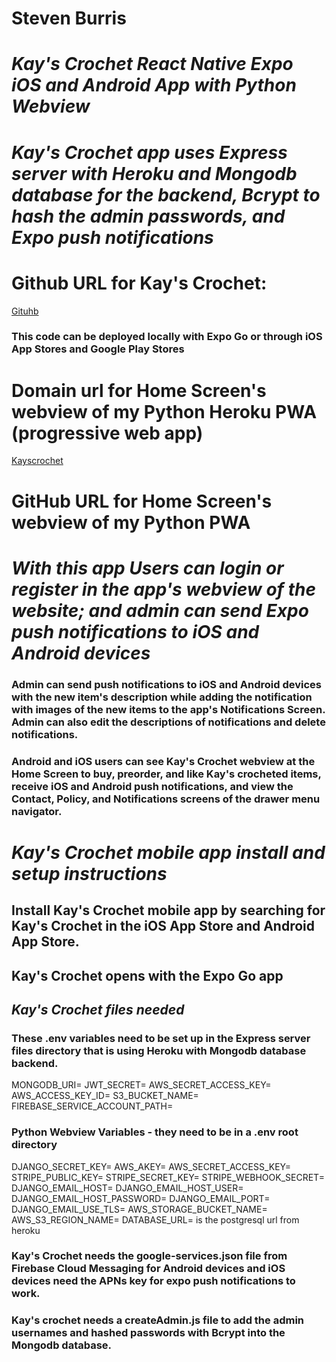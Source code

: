 # Steven Burris
# *Kay's Crochet React Native Expo iOS and Android App with Python Webview*
# *Kay's Crochet app uses Express server with Heroku and Mongodb database for the backend, Bcrypt to hash the admin passwords, and Expo push notifications*

# Github URL for Kay's Crochet: 
[Gituhb](https://github.com/stevenburris1978/kayscrochetReactNativeExpressMongo)
### This code can be deployed locally with Expo Go or through iOS App Stores and Google Play Stores

# Domain url for Home Screen's webview of my Python Heroku PWA (progressive web app)
[Kayscrochet](https://www.kayscrochet.us)

# GitHub URL for Home Screen's webview of my Python PWA

# *With this app Users can login or register in the app's webview of the website; and admin can send Expo push notifications to iOS and Android devices*
### Admin can send push notifications to iOS and Android devices with the new item's description while adding the notification with images of the new items to the app's Notifications Screen. Admin can also edit the descriptions of notifications and delete notifications.

### Android and iOS users can see Kay's Crochet webview at the Home Screen to buy, preorder, and like Kay's crocheted items, receive iOS and Android push notifications, and view the Contact, Policy, and Notifications screens of the drawer menu navigator.

# *Kay's Crochet mobile app install and setup instructions*
## Install Kay's Crochet mobile app by searching for Kay's Crochet in the iOS App Store and Android App Store.

## Kay's Crochet opens with the Expo Go app

## *Kay's Crochet files needed*

### These .env variables need to be set up in the Express server files directory that is using Heroku with Mongodb database backend.
MONGODB_URI=
JWT_SECRET=
AWS_SECRET_ACCESS_KEY=
AWS_ACCESS_KEY_ID=
S3_BUCKET_NAME=
FIREBASE_SERVICE_ACCOUNT_PATH=

### Python Webview Variables - they need to be in a .env root directory
DJANGO_SECRET_KEY=
AWS_AKEY=
AWS_SECRET_ACCESS_KEY=
STRIPE_PUBLIC_KEY=
STRIPE_SECRET_KEY=
STRIPE_WEBHOOK_SECRET=
DJANGO_EMAIL_HOST=
DJANGO_EMAIL_HOST_USER=
DJANGO_EMAIL_HOST_PASSWORD=
DJANGO_EMAIL_PORT=
DJANGO_EMAIL_USE_TLS=
AWS_STORAGE_BUCKET_NAME=
AWS_S3_REGION_NAME=
DATABASE_URL= is the postgresql url from heroku

### Kay's Crochet needs the google-services.json file from Firebase Cloud Messaging for Android devices and iOS devices need the APNs key for expo push notifications to work.

### Kay's crochet needs a createAdmin.js file to add the admin usernames and hashed passwords with Bcrypt into the Mongodb database.
